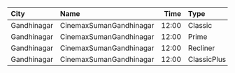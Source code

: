 | City        | Name                    |  Time | Type        | Price | Capacity | Booked |
| :---------- | :---------------------- | ----: | :---------- | ----: | -------: | -----: |
| Gandhinagar | CinemaxSumanGandhinagar | 12:00 | Classic     |  150₹ |       43 |      0 |
| Gandhinagar | CinemaxSumanGandhinagar | 12:00 | Prime       |  150₹ |      101 |      2 |
| Gandhinagar | CinemaxSumanGandhinagar | 12:00 | Recliner    |  300₹ |       24 |      0 |
| Gandhinagar | CinemaxSumanGandhinagar | 12:00 | ClassicPlus |  150₹ |       47 |      0 |
